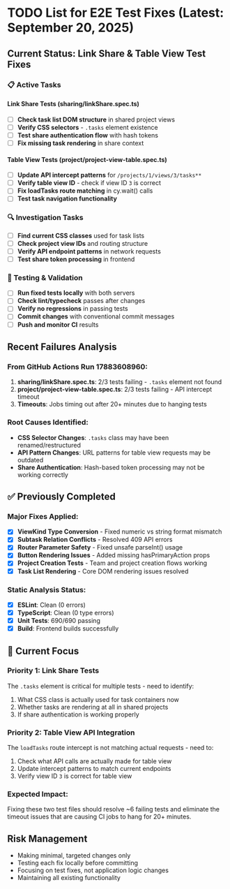 # TODO List for E2E Test Fixes (Latest: September 20, 2025)

## Current Status: Link Share & Table View Test Fixes

### 📋 Active Tasks

#### Link Share Tests (sharing/linkShare.spec.ts)
- [ ] **Check task list DOM structure** in shared project views
- [ ] **Verify CSS selectors** - `.tasks` element existence
- [ ] **Test share authentication flow** with hash tokens
- [ ] **Fix missing task rendering** in share context

#### Table View Tests (project/project-view-table.spec.ts)
- [ ] **Update API intercept patterns** for `/projects/1/views/3/tasks**`
- [ ] **Verify table view ID** - check if view ID `3` is correct
- [ ] **Fix loadTasks route matching** in cy.wait() calls
- [ ] **Test task navigation functionality**

### 🔍 Investigation Tasks
- [ ] **Find current CSS classes** used for task lists
- [ ] **Check project view IDs** and routing structure
- [ ] **Verify API endpoint patterns** in network requests
- [ ] **Test share token processing** in frontend

### 🧪 Testing & Validation
- [ ] **Run fixed tests locally** with both servers
- [ ] **Check lint/typecheck** passes after changes
- [ ] **Verify no regressions** in passing tests
- [ ] **Commit changes** with conventional commit messages
- [ ] **Push and monitor CI** results

## Recent Failures Analysis

### From GitHub Actions Run 17883608960:
1. **sharing/linkShare.spec.ts**: 2/3 tests failing - `.tasks` element not found
2. **project/project-view-table.spec.ts**: 2/3 tests failing - API intercept timeout
3. **Timeouts**: Jobs timing out after 20+ minutes due to hanging tests

### Root Causes Identified:
- **CSS Selector Changes**: `.tasks` class may have been renamed/restructured
- **API Pattern Changes**: URL patterns for table view requests may be outdated
- **Share Authentication**: Hash-based token processing may not be working correctly

## ✅ Previously Completed

### Major Fixes Applied:
- [x] **ViewKind Type Conversion** - Fixed numeric vs string format mismatch
- [x] **Subtask Relation Conflicts** - Resolved 409 API errors
- [x] **Router Parameter Safety** - Fixed unsafe parseInt() usage
- [x] **Button Rendering Issues** - Added missing hasPrimaryAction props
- [x] **Project Creation Tests** - Team and project creation flows working
- [x] **Task List Rendering** - Core DOM rendering issues resolved

### Static Analysis Status:
- [x] **ESLint**: Clean (0 errors)
- [x] **TypeScript**: Clean (0 type errors)
- [x] **Unit Tests**: 690/690 passing
- [x] **Build**: Frontend builds successfully

## 🎯 Current Focus

### Priority 1: Link Share Tests
The `.tasks` element is critical for multiple tests - need to identify:
1. What CSS class is actually used for task containers now
2. Whether tasks are rendering at all in shared projects
3. If share authentication is working properly

### Priority 2: Table View API Integration
The `loadTasks` route intercept is not matching actual requests - need to:
1. Check what API calls are actually made for table view
2. Update intercept patterns to match current endpoints
3. Verify view ID `3` is correct for table view

### Expected Impact:
Fixing these two test files should resolve ~6 failing tests and eliminate the timeout issues that are causing CI jobs to hang for 20+ minutes.

## Risk Management
- Making minimal, targeted changes only
- Testing each fix locally before committing
- Focusing on test fixes, not application logic changes
- Maintaining all existing functionality
